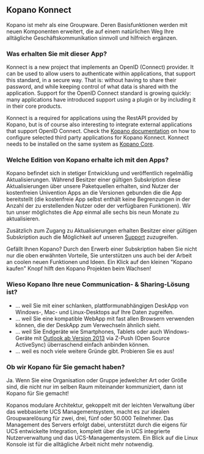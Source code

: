 ## Kopano Konnect

Kopano ist mehr als eine Groupware. Deren Basisfunktionen werden mit neuen Komponenten erweitert, die auf einem natürlichen Weg Ihre alltägliche Geschäftskommunikation sinnvoll und hilfreich ergänzen.

### Was erhalten Sie mit dieser App?

Konnect is a new project that implements an OpenID (Connect) provider. It can be used to allow users to authenticate within applications, that support this standard, in a secure way. That is: without having to share their password, and while keeping control of what data is shared with the application. Support for the OpenID Connect standard is growing quickly: many applications have introduced support using a plugin or by including it in their core products.

Konnect is a required for applications using the RestAPI provided by Kopano, but is of course also interesting to integrate external applications that support OpenID Connect. Check the [Kopano documentation](https://documentation.kopano.io/kopanocore_administrator_manual/configure_kc_components.html#configure-3rd-party-applications-to-authenticate-using-konnect) on how to configure selected third party applications for Kopano Konnect. Konnect needs to be installed on the same system as [Kopano Core](#module=appcenter:appcenter:0:id:kopano-core).

### Welche Edition von Kopano erhalte ich mit den Apps?

Kopano befindet sich in stetiger Entwicklung und veröffentlich regelmäßig Aktualisierungen. Während Besitzer einer gültigen Subskription diese Aktualisierungen über unsere Paketquellen erhalten, sind Nutzer der kostenfreien Univention Apps an die Versionen gebunden die die App bereitstellt (die kostenfreie App selbst enthält keine Begrenzungen in der Anzahl der zu erstellenden Nutzer oder der verfügbaren Funktionen). Wir tun unser möglichstes die App einmal alle sechs bis neun Monate zu aktualisieren.

Zusätzlich zum Zugang zu Aktualisierungen erhalten Besitzer einer gültigen Subskription auch die Möglichkeit auf unseren [Support](https://kopano.com/support-info/) zuzugreifen.

Gefällt Ihnen Kopano? Durch den Erwerb einer Subskription haben Sie nicht nur die oben erwähnten Vorteile, Sie unterstützen uns auch bei der Arbeit an coolen neuen Funktionen und Ideen. Ein Klick auf den kleinen "Kopano kaufen" Knopf hilft den Kopano Projekten beim Wachsen!

### Wieso Kopano Ihre neue Communication- & Sharing-Lösung ist?

*   … weil Sie mit einer schlanken, plattformunabhängigen DeskApp von Windows-, Mac- und Linux-Desktops auf Ihre Daten zugreifen.
*   … weil Sie eine kompatible WebApp mit fast allen Browsern verwenden können, die der DeskApp zum Verwechseln ähnlich sieht.
*   … weil Sie Endgeräte wie Smartphones, Tablets oder auch Windows-Geräte mit [Outlook ab Version 2013](https://kopano.com/kopano-outlook-extension-available-final/) via Z-Push (Open Source ActiveSync) überraschend einfach anbinden können.
*   … weil es noch viele weitere Gründe gibt. Probieren Sie es aus!

### Ob wir Kopano für Sie gemacht haben?

Ja. Wenn Sie eine Organisation oder Gruppe jedwelcher Art oder Größe sind, die nicht nur im selben Raum miteinander kommuniziert, dann ist Kopano für Sie gemacht!

Kopanos modulare Architektur, gekoppelt mit der leichten Verwaltung über das webbasierte UCS Managementsystem, macht es zur idealen Groupwarelösung für zwei, drei, fünf oder 50.000 Teilnehmer. Das Management des Servers erfolgt dabei, unterstützt durch die eigens für UCS entwickelte Integration, komplett über die in UCS integrierte Nutzerverwaltung und das UCS-Managementsystem. Ein Blick auf die Linux Konsole ist für die alltägliche Arbeit nicht mehr notwendig.
